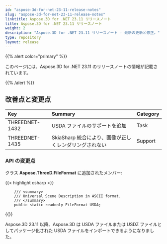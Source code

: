 ```yaml
---
id: "aspose-3d-for-net-23-11-release-notes"
slug: "aspose-3d-for-net-23-11-release-notes"
linktitle: Aspose.3D for .NET 23.11 リリースノート
title: Aspose.3D for .NET 23.11 リリースノート
weight: 2
description: "Aspose.3D for .NET 23.11 リリースノート - 最新の更新と修正。"
type: repository
layout: release
---
```


{{% alert color="primary" %}}

このページには、Aspose.3D for .NET 23.11 のリリースノートの情報が記載されています。

{{% /alert %}}
## **改善点と変更点**

|**Key**|**Summary**|**Category**|
| :- | :- | :- |
| THREEDNET-1432 | USDA ファイルのサポートを追加 | Task |
| THREEDNET-1435 | SkiaSharp 統合により、画像が正しくレンダリングされない | Support |


### API の変更点


クラス **Aspose.ThreeD.FileFormat** に追加されたメンバー:

{{< highlight csharp >}}

        /// <summary>
        /// Universal Scene Description in ASCII format.
        /// </summary>
        public static readonly FileFormat USDA;

{{</highlight>}}


Aspose.3D 23.11 以降、Aspose.3D は USDA ファイルまたは USDZ ファイルとしてパッケージ化された USDA ファイルをインポートできるようになりました。